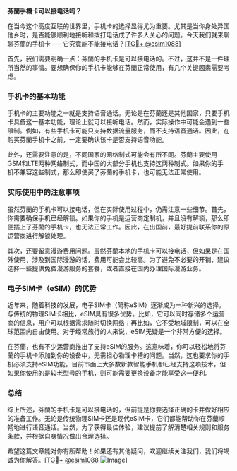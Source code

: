 **芬蘭手機卡可以接电话吗？**

在当今这个高度互联的世界里，手机卡的选择显得尤为重要。尤其是当你身处异国他乡时，是否能够顺利地接听和拨打电话成了许多人关心的问题。今天我们就来聊聊芬蘭的手机卡——它究竟能不能接电话？[[TG💪+ @esim1088](https://t.me/s/esim1088)]

首先，我们需要明确一点：芬蘭的手机卡是可以接电话的。不过，这并不是一件理所当然的事情。要想确保你的手机卡能够在芬蘭正常使用，有几个关键因素需要考虑。

### 手机卡的基本功能

手机卡的主要功能之一就是支持语音通话。无论是在芬蘭还是其他国家，只要手机卡具备这一基本功能，理论上就可以接听电话。然而，实际操作中可能会遇到一些限制。例如，有些手机卡可能只支持数据流量服务，而不支持语音通话。因此，在购买芬蘭手机卡之前，一定要确认该卡是否支持语音功能。

此外，还需要注意的是，不同国家的网络制式可能会有所不同。芬蘭主要使用GSM和LTE两种网络制式，而中国的大部分手机也支持这两种制式。如果你的手机不兼容这些制式，那么即使买了芬蘭的手机卡，也可能无法正常使用。

### 实际使用中的注意事项

虽然芬蘭的手机卡可以接电话，但在实际使用过程中，仍需注意一些细节。首先，你需要确保手机已经解锁。如果你的手机是运营商定制机，并且没有解锁，那么即便插上了芬蘭的手机卡，也无法正常工作。因此，在出国前，最好提前联系你的原运营商进行解锁处理。

其次，还要留意漫游费用问题。虽然芬蘭本地的手机卡可以接电话，但如果是在国外使用，涉及到国际漫游的话，费用可能会比较高。为了避免不必要的开销，建议选择一些提供免费漫游服务的套餐，或者直接在国内办理国际漫游业务。

### 电子SIM卡（eSIM）的优势

近年来，随着科技的发展，电子SIM卡（简称eSIM）逐渐成为一种新兴的选择。与传统的物理SIM卡相比，eSIM具有很多优势。比如，它可以同时存储多个运营商的信息，用户可以根据需求随时切换网络；再比如，它不受地域限制，可以在全球范围内自由使用。对于经常旅行的人来说，eSIM无疑是一个非常方便的选择。

在芬蘭，也有不少运营商推出了支持eSIM的服务。这意味着，你可以轻松地将芬蘭的手机卡添加到你的设备中，无需担心物理卡槽的问题。当然，这也要求你的手机必须支持eSIM功能。目前市面上大多数新款智能手机都已经支持这项技术，但如果你使用的是较老型号的手机，则可能需要更换设备才能享受这一便利。

### 总结

综上所述，芬蘭的手机卡是可以接电话的，但前提是你要选择正确的卡并做好相应的准备工作。无论是传统物理SIM卡还是现代eSIM卡，它们都能帮助你在芬蘭顺畅地进行语音通话。当然，为了获得最佳体验，建议提前了解清楚相关规则和服务条款，并根据自身情况做出合理选择。

希望这篇文章能对你有所帮助！如果还有其他疑问，欢迎继续关注我们，我们将竭诚为你解答。[[TG💪+ @esim1088](https://t.me/s/esim1088) ![Image](https://i.postimg.cc/4NQfJmqS/Snipaste-2025-05-13-00-14-12.png)]